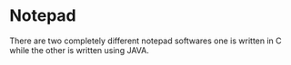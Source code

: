 # Notepad
There are two completely different notepad softwares one is written in C while the other is written using JAVA.

